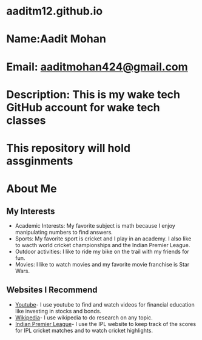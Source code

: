 # aaditm12.github.io
# Name:Aadit Mohan
# Email: aaditmohan424@gmail.com
# Description: This is my wake tech GitHub account for wake tech classes
# This repository will hold assginments
# About Me
## My Interests
- Academic Interests: My favorite subject is math because I enjoy manipulating numbers to find answers. 
- Sports: My favorite sport is cricket and I play in an academy. I also like to wacth world cricket championships and the Indian Premier League.
- Outdoor activities: I like to ride my bike on the trail with my friends for fun. 
- Movies: I like to watch movies and my favorite movie franchise is Star Wars.
## Websites I Recommend
- [Youtube](https://www.youtube.com)- I use youtube to find and watch videos for financial education like investing in stocks and bonds. 
- [Wikipedia](https://www.wikipedia.org)- I use wikipedia to do research on any topic. 
- [Indian Premier League](https://www.iplt20.com)- I use the IPL website to keep track of the scores for IPL cricket matches and to watch cricket highlights.

